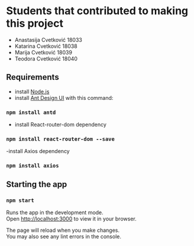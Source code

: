 # Students that contributed to making this project

- Anastasija Cvetković 18033
- Katarina Cvetković 18038
- Marija Cvetković 18039
- Teodora Cvetković 18040

## Requirements

- install [Node.js](https://nodejs.org/en/download/)
- install [Ant Design UI](https://ant.design) with this command:

### `npm install antd`

- install React-router-dom dependency

### `npm install react-router-dom --save`

-install Axios dependency

### `npm install axios`

## Starting the app

### `npm start`

Runs the app in the development mode.\
Open [http://localhost:3000](http://localhost:3000) to view it in your browser.

The page will reload when you make changes.\
You may also see any lint errors in the console.
